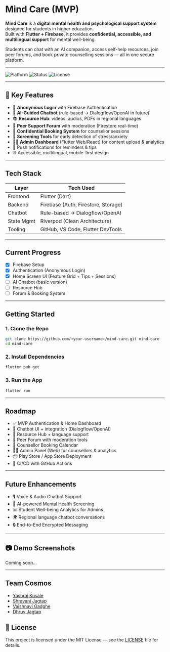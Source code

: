 # Mind Care (MVP)

**Mind Care** is a **digital mental health and psychological support system** designed for students in higher education.  
Built with **Flutter + Firebase**, it provides **confidential, accessible, and multilingual support** for mental well-being.

Students can chat with an AI companion, access self-help resources, join peer forums, and book private counselling sessions — all in one secure platform.

---

![Platform](https://img.shields.io/badge/platform-flutter-blue)
![Status](https://img.shields.io/badge/status-in%20development-yellow)
![License](https://img.shields.io/badge/license-MIT-green)

---

## 🎯 Key Features

- 🔐 **Anonymous Login** with Firebase Authentication  
- 🤖 **AI-Guided Chatbot** (rule-based → Dialogflow/OpenAI in future)  
- 📚 **Resource Hub**: videos, audios, PDFs in regional languages  
- 👥 **Peer Support Forum** with moderation (Firestore real-time)  
- 📅 **Confidential Booking System** for counsellor sessions  
- 🧩 **Screening Tools** for early detection of stress/anxiety  
- 🧑‍💻 **Admin Dashboard** (Flutter Web/React) for content upload & analytics  
- 🔔 Push notifications for reminders & tips  
- 🌐 Accessible, multilingual, mobile-first design  

---

## Tech Stack

| Layer     | Tech Used                           |
| --------- | ----------------------------------- |
| Frontend  | Flutter (Dart)                      |
| Backend   | Firebase (Auth, Firestore, Storage) |
| Chatbot   | Rule-based → Dialogflow/OpenAI      |
| State Mgmt| Riverpod (Clean Architecture)       |
| Tooling   | GitHub, VS Code, Flutter DevTools   |

---

## Current Progress

- [x] Firebase Setup  
- [x] Authentication (Anonymous Login)  
- [x] Home Screen UI (Feature Grid + Tips + Sessions)  
- [ ] AI Chatbot (basic version)  
- [ ] Resource Hub  
- [ ] Forum & Booking System  

---

## Getting Started

### 1. Clone the Repo

```sh
git clone https://github.com/<your-username>/mind-care.git mind-care
cd mind-care
```

### 2. Install Dependencies
```sh
flutter pub get
```

### 3. Run the App
``` sh
flutter run
```
---
## Roadmap

- ✅ MVP Authentication & Home Dashboard
- 🔄 Chatbot UI + integration (Dialogflow/OpenAI)
- 🧩 Resource Hub + language support
- 👥 Peer Forum with moderation tools
- 📅 Counsellor Booking Calendar
- 🧑‍💻 Admin Panel (Web) for counsellors & analytics
- 📦 Play Store / App Store Deployment
- 🔁 CI/CD with GitHub Actions

---

## Future Enhancements

- 🎙️ Voice & Audio Chatbot Support
- 🧠 AI-powered Mental Health Screening
- 📊 Student Well-being Analytics for Admins
- 🌍 Regional language chatbot conversations
- 🔒 End-to-End Encrypted Messaging

---

## 📷 Demo Screenshots
Coming soon…

---

## Team Cosmos

- [Yashraj Kusale]()
- [Shravani Jagtap]()
- [Vaishnavi Gadghe]()
- [Dhruv Jagtap](https://www.linkedin.com/in/dhruv-jagtap/)


## 📜 License
This project is licensed under the MIT License — see the [LICENSE](./LICENSE) file for details.